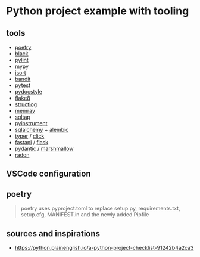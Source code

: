 # Python project example with tooling

## tools

- [poetry](https://github.com/python-poetry/poetry)
- [black](https://github.com/psf/black)
- [pylint](https://github.com/PyCQA/pylint)
- [mypy](https://github.com/python/mypy)
- [isort](https://github.com/PyCQA/isort)
- [bandit](https://github.com/PyCQA/bandit)
- [pytest](https://github.com/pytest-dev/pytest/)
- [pydocstyle](https://github.com/PyCQA/pydocstyle)
- [flake8](https://github.com/pycqa/flake8)
- [structlog](https://github.com/hynek/structlog)
- [memray](https://github.com/bloomberg/memray)
- [sqltap](https://github.com/inconshreveable/sqltap)
- [pyinstrument](https://github.com/joerick/pyinstrument)
- [sqlalchemy](https://github.com/sqlalchemy/sqlalchemy) + [alembic](https://github.com/sqlalchemy/alembic)
- [typer](https://github.com/tiangolo/typer) / [click](https://github.com/pallets/click/)
- [fastapi](https://github.com/tiangolo/fastapi) / [flask](https://github.com/pallets/flask/)
- [pydantic](https://github.com/samuelcolvin/pydantic/) / [marshmallow](https://github.com/marshmallow-code/marshmallow)
- [radon](https://github.com/rubik/radon)

## VSCode configuration

## poetry

> poetry uses pyproject.toml to replace setup.py, requirements.txt, setup.cfg, MANIFEST.in and the newly added Pipfile

## sources and inspirations

- <https://python.plainenglish.io/a-python-project-checklist-91242b4a2ca3>
